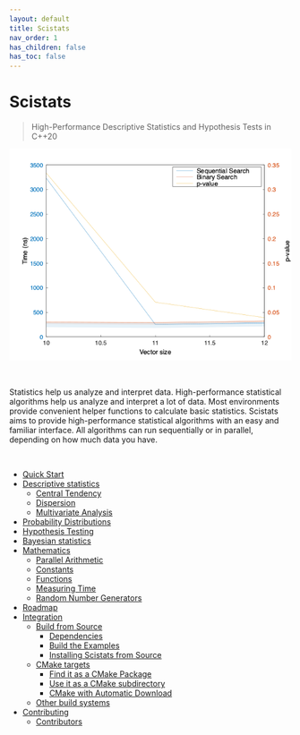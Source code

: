 ```yaml
---
layout: default
title: Scistats
nav_order: 1
has_children: false
has_toc: false
---
```

# Scistats

> High-Performance Descriptive Statistics and Hypothesis Tests in C++20

[![Scistats](img/banner.gif)](https://alandefreitas.github.io/scistats/)

<br/>

Statistics help us analyze and interpret data. High-performance statistical algorithms help us analyze and interpret a lot of data. Most environments provide convenient helper functions to calculate basic statistics. Scistats aims to provide high-performance statistical algorithms with an easy and familiar interface. All algorithms can run sequentially or in parallel, depending on how much data you have.

<br/>

<!-- https://gist.github.com/jbroadway/2836900 -->


- [Quick Start](quick-start.md)
- [Descriptive statistics](descriptive-statistics.md)
  - [Central Tendency](descriptive-statistics/central-tendency.md)
  - [Dispersion](descriptive-statistics/dispersion.md)
  - [Multivariate Analysis](descriptive-statistics/multivariate-analysis.md)
- [Probability Distributions](probability-distributions.md)
- [Hypothesis Testing](hypothesis-testing.md)
- [Bayesian statistics](bayesian-statistics.md)
- [Mathematics](mathematics.md)
  - [Parallel Arithmetic](mathematics/parallel-arithmetic.md)
  - [Constants](mathematics/constants.md)
  - [Functions](mathematics/functions.md)
  - [Measuring Time](mathematics/measuring-time.md)
  - [Random Number Generators](mathematics/random-number-generators.md)
- [Roadmap](roadmap.md)
- [Integration](integration.md)
  - [Build from Source](integration/build-from-source.md)
    - [Dependencies](integration/build-from-source/dependencies.md)
    - [Build the Examples](integration/build-from-source/build-the-examples.md)
    - [Installing Scistats from Source](integration/build-from-source/installing-scistats-from-source.md)
  - [CMake targets](integration/cmake-targets.md)
    - [Find it as a CMake Package](integration/cmake-targets/find-it-as-a-cmake-package.md)
    - [Use it as a CMake subdirectory](integration/cmake-targets/use-it-as-a-cmake-subdirectory.md)
    - [CMake with Automatic Download](integration/cmake-targets/cmake-with-automatic-download.md)
  - [Other build systems](integration/other-build-systems.md)
- [Contributing](contributing.md)
  - [Contributors](contributing/contributors.md)


<!-- Generated with mdsplit: https://github.com/alandefreitas/mdsplit -->
